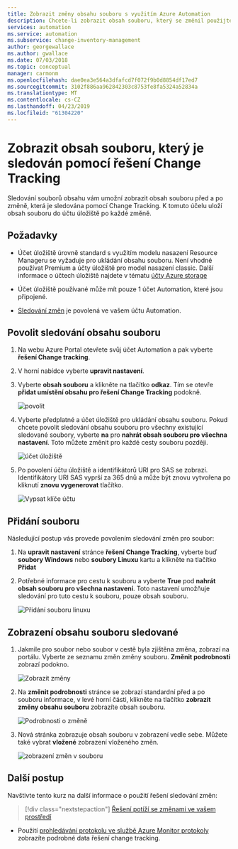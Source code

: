 ```yaml
---
title: Zobrazit změny obsahu souboru s využitím Azure Automation
description: Chcete-li zobrazit obsah souboru, který se změnil použijte funkci Změna obsahu soubor sledování změn.
services: automation
ms.service: automation
ms.subservice: change-inventory-management
author: georgewallace
ms.author: gwallace
ms.date: 07/03/2018
ms.topic: conceptual
manager: carmonm
ms.openlocfilehash: dae0ea3e564a3dfafcd7f072f9b0d8854df17ed7
ms.sourcegitcommit: 3102f886aa962842303c8753fe8fa5324a52834a
ms.translationtype: MT
ms.contentlocale: cs-CZ
ms.lasthandoff: 04/23/2019
ms.locfileid: "61304220"
---
```

# <a name="view-contents-of-a-file-that-is-being-tracked-with-change-tracking"></a>Zobrazit obsah souboru, který je sledován pomocí řešení Change Tracking

Sledování souborů obsahu vám umožní zobrazit obsah souboru před a po změně, která je sledována pomocí Change Tracking. K tomuto účelu uloží obsah souboru do účtu úložiště po každé změně.

## <a name="requirements"></a>Požadavky

* Účet úložiště úrovně standard s využitím modelu nasazení Resource Manageru se vyžaduje pro ukládání obsahu souboru. Není vhodné používat Premium a účty úložiště pro model nasazení classic. Další informace o účtech úložiště najdete v tématu [účty Azure storage](../storage/common/storage-create-storage-account.md)

* Účet úložiště používané může mít pouze 1 účet Automation, které jsou připojené.

* [Sledování změn](automation-change-tracking.md) je povolená ve vašem účtu Automation.

## <a name="enable-file-content-tracking"></a>Povolit sledování obsahu souboru

1. Na webu Azure Portal otevřete svůj účet Automation a pak vyberte **řešení Change tracking**.
2. V horní nabídce vyberte **upravit nastavení**.
3. Vyberte **obsah souboru** a klikněte na tlačítko **odkaz**. Tím se otevře **přidat umístění obsahu pro řešení Change Tracking** podokně.

   ![povolit](./media/change-tracking-file-contents/enable.png)

4. Vyberte předplatné a účet úložiště pro ukládání obsahu souboru. Pokud chcete povolit sledování obsahu souboru pro všechny existující sledované soubory, vyberte **na** pro **nahrát obsah souboru pro všechna nastavení**. Toto můžete změnit pro každé cesty souboru později.

   ![účet úložiště](./media/change-tracking-file-contents/storage-account.png)

5. Po povolení účtu úložiště a identifikátorů URI pro SAS se zobrazí. Identifikátory URI SAS vyprší za 365 dnů a může být znovu vytvořena po kliknutí **znovu vygenerovat** tlačítko.

   ![Vypsat klíče účtu](./media/change-tracking-file-contents/account-keys.png)

## <a name="add-a-file"></a>Přidání souboru

Následující postup vás provede povolením sledování změn pro soubor:

1. Na **upravit nastavení** stránce **řešení Change Tracking**, vyberte buď **soubory Windows** nebo **soubory Linuxu** kartu a klikněte na tlačítko  **Přidat**

1. Potřebné informace pro cestu k souboru a vyberte **True** pod **nahrát obsah souboru pro všechna nastavení**. Toto nastavení umožňuje sledování pro tuto cestu k souboru, pouze obsah souboru.

   ![Přidání souboru linuxu](./media/change-tracking-file-contents/add-linux-file.png)

## <a name="viewing-the-contents-of-a-tracked-file"></a>Zobrazení obsahu souboru sledované

1. Jakmile pro soubor nebo soubor v cestě byla zjištěna změna, zobrazí na portálu. Vyberte ze seznamu změn změny souboru. **Změnit podrobnosti** zobrazí podokno.

   ![Zobrazit změny](./media/change-tracking-file-contents/change-list.png)

1. Na **změnit podrobnosti** stránce se zobrazí standardní před a po souboru informace, v levé horní části, klikněte na tlačítko **zobrazit změny obsahu souboru** zobrazíte obsah souboru.

   ![Podrobnosti o změně](./media/change-tracking-file-contents/change-details.png)

1. Nová stránka zobrazuje obsah souboru v zobrazení vedle sebe. Můžete také vybrat **vložené** zobrazení vloženého změn.

   ![zobrazení změn v souboru](./media/change-tracking-file-contents/view-file-changes.png)

## <a name="next-steps"></a>Další postup

Navštivte tento kurz na další informace o použití řešení sledování změn:

> [!div class="nextstepaction"]
> [Řešení potíží se změnami ve vašem prostředí](automation-tutorial-troubleshoot-changes.md)

* Použití [prohledávání protokolu ve službě Azure Monitor protokoly](../log-analytics/log-analytics-log-searches.md) zobrazíte podrobné data řešení change tracking.


